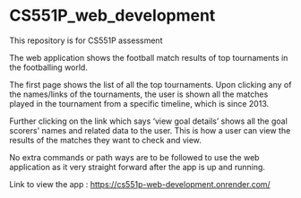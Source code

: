 # CS551P_web_development
This repository is for CS551P assessment

The web application shows the football match results of top tournaments in the footballing world.

The first page shows the list of all the top tournaments.
Upon clicking any of the names/links of the tournaments, the user is shown all the matches played in the tournament from a specific
timeline, which is since 2013. 

Further clicking on the link which says ‘view goal details’ shows all
the goal scorers' names and related data to the user. This is how a user can view the results of
the matches they want to check and view.

No extra commands or path ways are to be followed to use the web application as it very straight forward after the app is up and running.

Link to view the app : https://cs551p-web-development.onrender.com/
